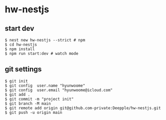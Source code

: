 # hw-nestjs

## start dev

```shell
$ nest new hw-nestjs --strict # npm
$ cd hw-nestjs
$ npm install
$ npm run start:dev # watch mode
```

## git settings

```shell
$ git init
$ git config  user.name "hyunwoome"
$ git config  user.email "hyunwoome@icloud.com"
$ git add .
$ git commit -m "project init"
$ git branch -M main
$ git remote add origin git@github.com-private:Deepple/hw-nestjs.git
$ git push -u origin main
```